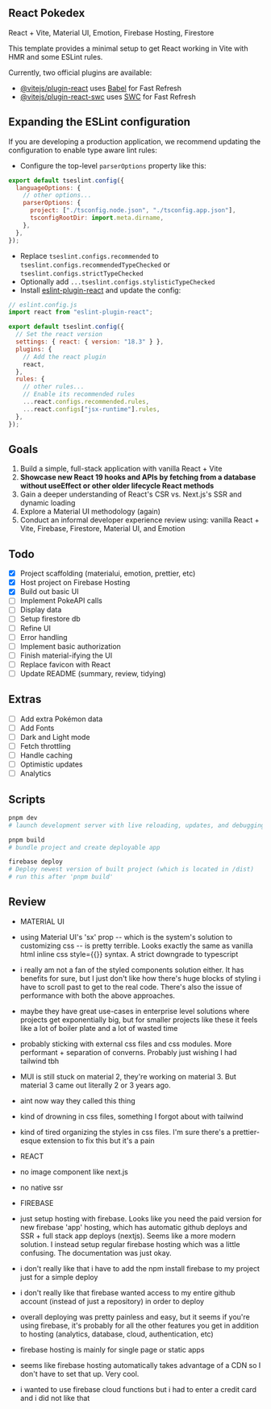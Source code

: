 ## React Pokedex

React + Vite, Material UI, Emotion, Firebase Hosting, Firestore

This template provides a minimal setup to get React working in Vite with HMR and some ESLint rules.

Currently, two official plugins are available:

- [@vitejs/plugin-react](https://github.com/vitejs/vite-plugin-react/blob/main/packages/plugin-react/README.md) uses [Babel](https://babeljs.io/) for Fast Refresh
- [@vitejs/plugin-react-swc](https://github.com/vitejs/vite-plugin-react-swc) uses [SWC](https://swc.rs/) for Fast Refresh

## Expanding the ESLint configuration

If you are developing a production application, we recommend updating the configuration to enable type aware lint rules:

- Configure the top-level `parserOptions` property like this:

```js
export default tseslint.config({
  languageOptions: {
    // other options...
    parserOptions: {
      project: ["./tsconfig.node.json", "./tsconfig.app.json"],
      tsconfigRootDir: import.meta.dirname,
    },
  },
});
```

- Replace `tseslint.configs.recommended` to `tseslint.configs.recommendedTypeChecked` or `tseslint.configs.strictTypeChecked`
- Optionally add `...tseslint.configs.stylisticTypeChecked`
- Install [eslint-plugin-react](https://github.com/jsx-eslint/eslint-plugin-react) and update the config:

```js
// eslint.config.js
import react from "eslint-plugin-react";

export default tseslint.config({
  // Set the react version
  settings: { react: { version: "18.3" } },
  plugins: {
    // Add the react plugin
    react,
  },
  rules: {
    // other rules...
    // Enable its recommended rules
    ...react.configs.recommended.rules,
    ...react.configs["jsx-runtime"].rules,
  },
});
```

## Goals

1. Build a simple, full-stack application with vanilla React + Vite
2. **Showcase new React 19 hooks and APIs by fetching from a database without useEffect or other older lifecycle React methods**
3. Gain a deeper understanding of React's CSR vs. Next.js's SSR and dynamic loading
4. Explore a Material UI methodology (again)
5. Conduct an informal developer experience review using: vanilla React + Vite, Firebase, Firestore, Material UI, and Emotion

## Todo

- [x] Project scaffolding (materialui, emotion, prettier, etc)
- [x] Host project on Firebase Hosting
- [x] Build out basic UI
- [ ] Implement PokeAPI calls
- [ ] Display data
- [ ] Setup firestore db
- [ ] Refine UI
- [ ] Error handling
- [ ] Implement basic authorization
- [ ] Finish material-ifying the UI
- [ ] Replace favicon with React
- [ ] Update README (summary, review, tidying)

## Extras

- [ ] Add extra Pokémon data
- [ ] Add Fonts
- [ ] Dark and Light mode
- [ ] Fetch throttling
- [ ] Handle caching
- [ ] Optimistic updates
- [ ] Analytics

## Scripts

```bash
pnpm dev
# launch development server with live reloading, updates, and debugging.

pnpm build
# bundle project and create deployable app

firebase deploy
# Deploy newest version of built project (which is located in /dist)
# run this after 'pnpm build'
```

## Review

- MATERIAL UI
- using Material UI's 'sx' prop -- which is the system's solution to customizing css -- is pretty terrible. Looks exactly the same as vanilla html inline css style={{}} syntax. A strict downgrade to typescript

- i really am not a fan of the styled components solution either. It has benefits for sure, but I just don't like how there's huge blocks of styling i have to scroll past to get to the real code. There's also the issue of performance with both the above approaches.

- maybe they have great use-cases in enterprise level solutions where projects get exponentially big, but for smaller projects like these it feels like a lot of boiler plate and a lot of wasted time

- probably sticking with external css files and css modules. More performant + separation of converns. Probably just wishing I had tailwind tbh

- MUI is still stuck on material 2, they're working on material 3. But material 3 came out literally 2 or 3 years ago.

- aint now way they called this thing <grid2>

- kind of drowning in css files, something I forgot about with tailwind

- kind of tired organizing the styles in css files. I'm sure there's a prettier-esque extension to fix this but it's a pain

- REACT

- no image component like next.js
- no native ssr

- FIREBASE

- just setup hosting with firebase. Looks like you need the paid version for new firebase 'app' hosting, which has automatic github deploys and SSR + full stack app deploys (nextjs). Seems like a more modern solution. I instead setup regular firebase hosting which was a little confusing. The documentation was just okay.

- i don't really like that i have to add the npm install firebase to my project just for a simple deploy

- i don't really like that firebase wanted access to my entire github account (instead of just a repository) in order to deploy

- overall deploying was pretty painless and easy, but it seems if you're using firebase, it's probably for all the other features you get in addition to hosting (analytics, database, cloud, authentication, etc)

- firebase hosting is mainly for single page or static apps

- seems like firebase hosting automatically takes advantage of a CDN so I don't have to set that up. Very cool.

- i wanted to use firebase cloud functions but i had to enter a credit card and i did not like that
